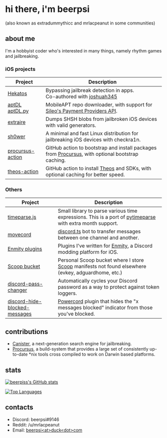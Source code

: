 # hi there, i'm beerpsi
(also known as extradummythicc and mrlacpeanut in some communities)

## about me
I'm a hobbyist coder who's interested in many things, namely rhythm games and jailbreaking.

### iOS projects

| Project                                                                              | Description                                                                                                                                   |
|--------------------------------------------------------------------------------------|-----------------------------------------------------------------------------------------------------------------------------------------------|
| [Hekatos](https://github.com/hekatos)                                                | Bypassing jailbreak detection in apps.<br>Co-authored with [joshuah345](https://github.com/joshuah345)                                                         |
| [aptDL](https://github.com/beerpiss/aptDL)<br>[aptDL.py](https://github.com/beerpiss/aptDL.py)                                           | MobileAPT repo downloader, with support for [Sileo's Payment Providers API](https://developer.getsileo.app/payment-providers). |
| [extraire](https://github.com/beerpiss/extraire) | Dumps SHSH blobs from jailbroken iOS devices with valid generators.
| [sh0wer](https://github.com/beerpiss/sh0wer)                                         | A minimal and fast Linux distribution for jailbreaking iOS devices with checkra1n.                                                            |
| [procursus-action](https://github.com/beerpiss/procursus-action)                     | GitHub action to bootstrap and install packages from [Procursus](https://github.com/ProcursusTeam/Procursus), with optional bootstrap caching.  |
| [theos-action](https://github.com/beerpiss/theos-action)                     | GitHub action to install [Theos](https://theos.dev) and SDKs, with optional caching for better speed.                                            |

### Others
| Project                                                                              | Description                                                                                                                                   |
|--------------------------------------------------------------------------------------|-----------------------------------------------------------------------------------------------------------------------------------------------|
| [timeparse.js](https://github.com/beerpiss/timeparse) | Small library to parse various time expressions. This is a port of [pytimeparse](https://github.com/wroberts/pytimeparse) with extra month support. |
| [movecord](https://github.com/beerpiss/movecord)   | [discord.ts](https://github.com/oceanroleplay/discord.ts) bot to transfer messages between one channel and another.                           |
| [Enmity plugins](https://github.com/beerpiss/enmity) | Plugins I've written for [Enmity](https://github.com/enmity-mod), a Discord modding platform for iOS.
| [Scoop bucket](https://github.com/beerpiss/scoop-bucket)                             | Personal Scoop bucket where I store [Scoop](https://scoop.sh) manifests not found elsewhere (evkey, adguardhome, etc.)                        |
| [discord-pass-changer](https://github.com/beerpiss/discord-pass-changer)             | Automatically cycles your Discord password as a way to protect against token loggers.                                                         |
| [discord-hide-blocked-messages](https://github.com/beerpiss/hide-blocked-messages)   | [Powercord](https://powercord.dev/) plugin that hides the "x messages blocked" indicator from those you've blocked.                           |
  
## contributions
- [Canister](https://github.com/cnstr/manifests), a next-generation search engine for jailbreaking.
- [Procursus](https://github.com/ProcursusTeam/Procursus), a build-system that provides a large set of consistently up-to-date \*nix tools cross compiled to work on Darwin based platforms.

## stats
[![beerpiss's GitHub stats](https://github-readme-stats.vercel.app/api?username=beerpiss&theme=dracula&show_icons=true)](https://github.com/anuraghazra/github-readme-stats)

[![Top Languages](https://github-readme-stats.vercel.app/api/top-langs/?username=beerpiss&layout=compact&langs_count=6&hide=assembly,css,html,scss,swift,emacs%20lisp,vim%20script,objective-c,logos,asl&theme=dracula)](https://github.com/anuraghazra/github-readme-stats)

## contacts
- Discord: beerpsi#9146
- Reddit: /u/mrlacpeanut
- Email: [beerpsi\<at\>duck\<dot\>com](mailto:beerpsi@duck.com)
<!--
**beerpiss/beerpiss** is a ✨ _special_ ✨ repository because its `README.md` (this file) appears on your GitHub profile.

Here are some ideas to get you started:

- 🔭 I’m currently working on ...
- 🌱 I’m currently learning ...
- 👯 I’m looking to collaborate on ...
- 🤔 I’m looking for help with ...
- 💬 Ask me about ...
- 📫 How to reach me: ...
- 😄 Pronouns: ...
- ⚡ Fun fact: ...
-->
